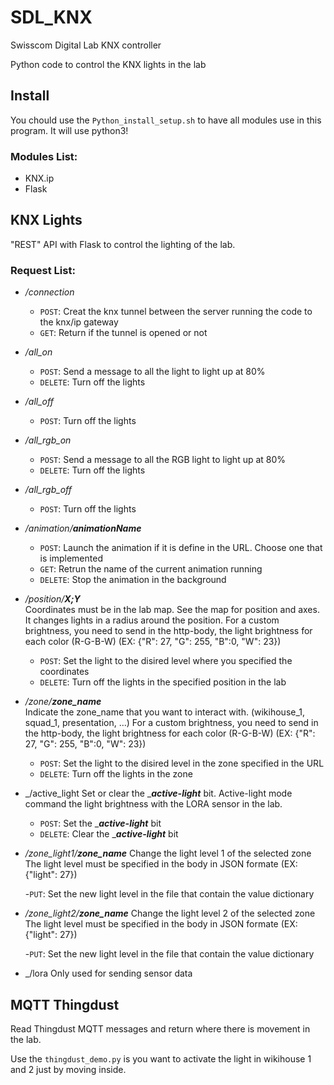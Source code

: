 # SDL_KNX
Swisscom Digital Lab KNX controller

Python code to control the KNX lights in the lab

## Install

You chould use the `Python_install_setup.sh` to have all modules use in this program.
It will use python3!

### Modules List:
- KNX.ip
- Flask

## KNX Lights
"REST" API with Flask to control the lighting of the lab.

### Request List:
- _/connection_ 
	- `POST`: Creat the knx tunnel between the server running the code to the knx/ip gateway
	- `GET`: Return if the tunnel is opened or not 

- _/all_on_ 
	- `POST`: Send a message to all the light to light up at 80%
	- `DELETE`: Turn off the lights

- _/all_off_ 
	- `POST`: Turn off the lights

- _/all_rgb_on_ 
	- `POST`: Send a message to all the RGB light to light up at 80%
	- `DELETE`: Turn off the lights

- _/all_rgb_off_ 
	- `POST`: Turn off the lights

- _/animation/_**_animationName_**  
	- `POST`: Launch the animation if it is define in the URL. Choose one that is implemented
	- `GET`: Retrun the name of the current animation running
	- `DELETE`: Stop the animation in the background
	
- _/position/_**_X;Y_**  
	Coordinates must be in the lab map. See the map for position and axes.
	It changes lights in a radius around the position.
	For a custom brightness, you need to send in the http-body, the light brightness for each color (R-G-B-W) (EX: {"R": 27, "G": 255, "B":0, "W": 23}) 
	
	- `POST`: Set the light to the disired level where you specified the coordinates
	- `DELETE`: Turn off the lights in the specified position in the lab
	
- _/zone/_**_zone_name_**  
	Indicate the zone_name that you want to interact with. (wikihouse_1, squad_1, presentation, ...)
	For a custom brightness, you need to send in the http-body, the light brightness for each color (R-G-B-W) (EX: {"R": 27, "G": 255, "B":0, "W": 23}) 
	
	- `POST`: Set the light to the disired level in the zone specified in the URL
	- `DELETE`: Turn off the lights in the zone
	
- _/active_light
	Set or clear the _**_active-light_** bit. Active-light mode command the light brightness with the LORA sensor in the lab.
	
	- `POST`: Set the _**_active-light_** bit
	- `DELETE`: Clear the _**_active-light_** bit
	
- _/zone_light1/_**_zone_name_** 
	Change the light level 1 of the selected zone
	The light level must be specified in the body in JSON formate (EX: {"light": 27})
	
	-`PUT`: Set the new light level in the file that contain the value dictionary

- _/zone_light2/_**_zone_name_** 
	Change the light level 2 of the selected zone
	The light level must be specified in the body in JSON formate (EX: {"light": 27})
	
	-`PUT`: Set the new light level in the file that contain the value dictionary
	
- _/lora
	Only used for sending sensor data


## MQTT Thingdust
Read Thingdust MQTT messages and return where there is movement in the lab.

Use the `thingdust_demo.py` is you want to activate the light in wikihouse 1 and 2 just by moving inside.

